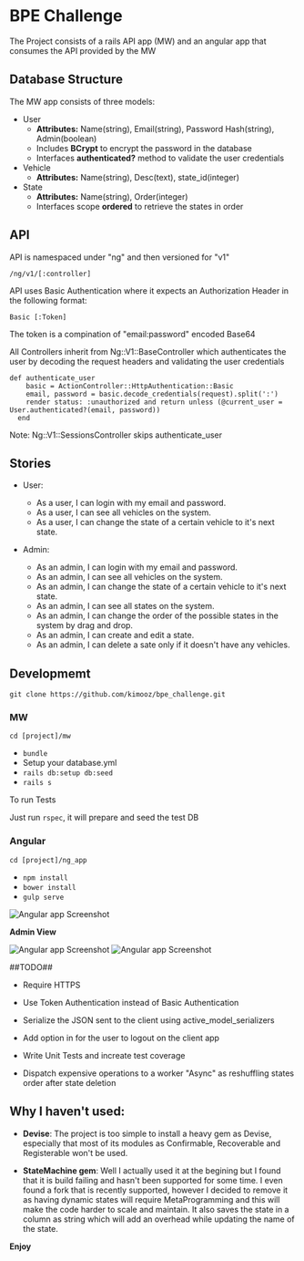 # BPE Challenge
The Project consists of a rails API app (MW) and an angular app that consumes the API provided by the MW

## Database Structure
The MW app consists of three models:

* User
	* **Attributes:** Name(string), Email(string), Password Hash(string), Admin(boolean)
	* Includes **BCrypt** to encrypt the password in the database
	* Interfaces **authenticated?** method to validate the user credentials
* Vehicle
	* **Attributes:** Name(string), Desc(text), state_id(integer)
* State
	* **Attributes:** Name(string), Order(integer)
	* Interfaces scope **ordered** to retrieve the states in order

## API
API is namespaced under "ng" and then versioned for "v1"

`/ng/v1/[:controller]`

API uses Basic Authentication where it expects an Authorization Header in the following format: 

`Basic [:Token]`

The token is a compination of "email:password" encoded Base64

All Controllers inherit from Ng::V1::BaseController which authenticates the user by decoding the request headers and validating the user credentials

```
def authenticate_user
    basic = ActionController::HttpAuthentication::Basic
    email, password = basic.decode_credentials(request).split(':')
    render status: :unauthorized and return unless (@current_user = User.authenticated?(email, password))
  end
```

Note: Ng::V1::SessionsController skips authenticate_user 

## Stories

* User:
	* As a user, I can login with my email and password.
	* As a user, I can see all vehicles on the system.
	* As a user, I can change the state of a certain vehicle to it's next state.

* Admin:
	* As an admin, I can login with my email and password.
	* As an admin, I can see all vehicles on the system.
	* As an admin, I can change the state of a certain vehicle to it's next state.
	* As an admin, I can see all states on the system.
	* As an admin, I can change the order of the possible states in the system by drag and drop.
	* As an admin, I can create and edit a state.
	* As an admin, I can delete a sate only if it doesn't have any vehicles.

## Developmemt
`git clone https://github.com/kimooz/bpe_challenge.git`

### MW

`cd [project]/mw`

* `bundle`
* Setup your database.yml
* `rails db:setup db:seed`
* `rails s`

To run Tests

Just run `rspec`, it will prepare and seed the test DB

### Angular

`cd [project]/ng_app`

* `npm install`
* `bower install`
* `gulp serve`

![Angular app Screenshot](https://s28.postimg.org/xomsiom7h/Screen_Shot_2016_12_15_at_6_31_44_PM.png)

**Admin View**

![Angular app Screenshot](https://s28.postimg.org/epl22j4xp/Screen_Shot_2016_12_15_at_6_35_24_PM.png)
![Angular app Screenshot](https://s28.postimg.org/5vu5lfhz1/Screen_Shot_2016_12_15_at_6_35_32_PM.png)

##TODO##

* Require HTTPS

* Use Token Authentication instead of Basic Authentication

* Serialize the JSON sent to the client using active_model_serializers

* Add option in for the user to logout on the client app

* Write Unit Tests and increate test coverage

* Dispatch expensive operations to a worker "Async" as reshuffling states order after state deletion


## Why I haven't used:

* **Devise**: The project is too simple to install a heavy gem as Devise, especially that most of its modules as Confirmable, Recoverable and Registerable won't be used.

* **StateMachine gem**: Well I actually used it at the begining but I found that it is build failing and hasn't been supported for some time. I even found a fork that is recently supported, however I decided to remove it as having dynamic states will require MetaProgramming and this will make the code harder to scale and maintain. It also saves the state in a column as string which will add an overhead while updating the name of the state.


**Enjoy**
